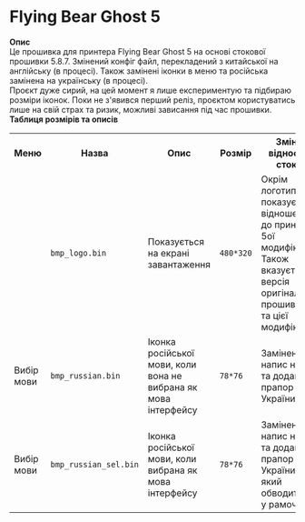 # Flying Bear Ghost 5
<b>Опис</b><br>
Це прошивка для принтера Flying Bear Ghost 5 на основі стокової прошивки 5.8.7. Змінений конфіг файл, перекладений з китайської на англійську (в процесі). Також замінені іконки в меню та російська замінена на українську (в процесі).<br>
Проєкт дуже сирий, на цей момент я лише експериментую та підбираю розміри іконок. Поки не з'явився перший реліз, проєктом користуватись лише на свій страх та ризик, можливі зависання під час прошивки.<br>
<b>Таблиця розмірів та описів<b>
<table>
  <tr>
    <th>Меню</th>
    <th>Назва</th>
    <th>Опис</th>
    <th>Розмір</th>
    <th>Зміни відносно стоку</th>
  </tr>
  <tr>
    <td></td>
    <td><code>bmp_logo.bin</code></td>
    <td>Показується на екрані завантаження</td>
    <td><code>480*320</code></td>
    <td>Окрім логотипу показується відношення до принтера 5ої модифікації. Також вказується версія оригінальної прошивки та цієї модифікації.</td>
  </tr>
  <tr>
    <td>Вибір мови</td>
    <td><code>bmp_russian.bin</code></td>
    <td>Іконка російської мови, коли вона не вибрана як мова інтерфейсу</td>
    <td><code>78*76</code></td>
    <td>Замінено напис на <code>UA</code> та додано прапор України.</td>
  </tr>
  <tr>
    <td>Вибір мови</td>
    <td><code>bmp_russian_sel.bin</code></td>
    <td>Іконка російської мови, коли вибрана як мова інтерфейсу</td>
    <td><code>78*76</code></td>
    <td>Замінено напис на <code>UA</code> та додано прапор України, який обводиться у рамочку.</td>
  </tr>
</table>
